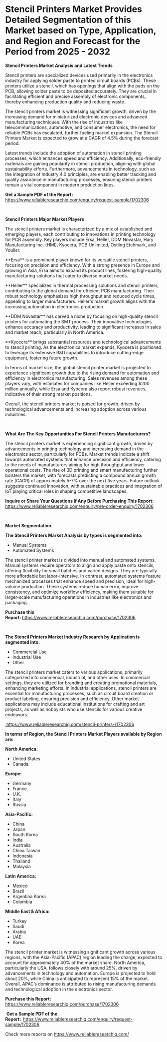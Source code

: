 <p><h1>Stencil Printers Market Provides Detailed Segmentation of this Market based on Type, Application, and Region and Forecast for the Period from 2025 - 2032</h1></p><p><strong>Stencil Printers Market Analysis and Latest Trends</strong></p>
<p><p>Stencil printers are specialized devices used primarily in the electronics industry for applying solder paste to printed circuit boards (PCBs). These printers utilize a stencil, which has openings that align with the pads on the PCB, allowing solder paste to be deposited accurately. They are crucial in facilitating efficient and precise assembly of electronic components, thereby enhancing production quality and reducing waste.</p><p>The stencil printers market is witnessing significant growth, driven by the increasing demand for miniaturized electronic devices and advanced manufacturing techniques. With the rise of industries like telecommunications, automotive, and consumer electronics, the need for reliable PCBs has escalated, further fueling market expansion. The Stencil Printers Market is expected to grow at a CAGR of 4.5% during the forecast period. </p><p>Latest trends include the adoption of automation in stencil printing processes, which enhances speed and efficiency. Additionally, eco-friendly materials are gaining popularity in stencil production, aligning with global sustainability efforts. Furthermore, advancements in technology, such as the integration of Industry 4.0 principles, are enabling better tracking and quality assurance in manufacturing processes, ensuring stencil printers remain a vital component in modern production lines.</p></p>
<p><strong>Get a Sample PDF of the Report:&nbsp;</strong> <a href="https://www.reliableresearchiq.com/enquiry/request-sample/1702306?utm_campaign=2595&utm_medium=2&utm_source=Github&utm_content=ia&utm_term=19022025&utm_id=stencil-printers">https://www.reliableresearchiq.com/enquiry/request-sample/1702306</a></p>
<p>&nbsp;</p>
<p><strong>Stencil Printers Major Market Players</strong></p>
<p><p>The stencil printers market is characterized by a mix of established and emerging players, each contributing to innovations in printing technology for PCB assembly. Key players include Ersa, Heller, DDM Novastar, Hary Manufacturing Inc. (HMI), Kyocera, PCB Unlimited, Ostling Etchmark, and Youlier. </p><p>**Ersa** is a prominent player known for its versatile stencil printers, focusing on precision and efficiency. With a strong presence in Europe and growing in Asia, Ersa aims to expand its product lines, fostering high-quality manufacturing solutions that cater to diverse market needs. </p><p>**Heller** specializes in thermal processing solutions and stencil printers, contributing to the global demand for efficient PCB manufacturing. Their robust technology emphasizes high throughput and reduced cycle times, appealing to larger manufacturers. Heller's market growth aligns with the increasing automation in electronics production.</p><p>**DDM Novastar** has carved a niche by focusing on high-quality stencil printers for automating the SMT process. Their innovative technologies enhance accuracy and productivity, leading to significant increases in sales and market reach, particularly in North America.</p><p>**Kyocera** brings substantial resources and technological advancements to stencil printing. As the electronics market expands, Kyocera is positioned to leverage its extensive R&D capabilities to introduce cutting-edge equipment, fostering future growth.</p><p>In terms of market size, the global stencil printer market is projected to experience significant growth due to the rising demand for automation and efficiency in electronics manufacturing. Sales revenues among these players vary, with estimates for companies like Heller exceeding $200 million annually, while Ersa and Kyocera also report robust revenues, indicative of their strong market positions.</p><p>Overall, the stencil printers market is poised for growth, driven by technological advancements and increasing adoption across various industries.</p></p>
<p>&nbsp;</p>
<p><strong>What Are The Key Opportunities For Stencil Printers Manufacturers?</strong></p>
<p><p>The stencil printers market is experiencing significant growth, driven by advancements in printing technology and increasing demand in the electronics sector, particularly for PCBs. Market trends indicate a shift towards automated systems that enhance precision and efficiency, catering to the needs of manufacturers aiming for high throughput and lower operational costs. The rise of 3D printing and smart manufacturing further bolsters the market, with forecasts predicting a compound annual growth rate (CAGR) of approximately 5-7% over the next five years. Future outlook suggests continued innovation, with sustainable practices and integration of IoT playing critical roles in shaping competitive landscapes.</p></p>
<p><strong>Inquire or Share Your Questions If Any Before Purchasing This Report:</strong> <a href="https://www.reliableresearchiq.com/enquiry/pre-order-enquiry/1702306?utm_campaign=2595&utm_medium=2&utm_source=Github&utm_content=ia&utm_term=19022025&utm_id=stencil-printers">https://www.reliableresearchiq.com/enquiry/pre-order-enquiry/1702306</a></p>
<p>&nbsp;</p>
<p><strong>Market Segmentation</strong></p>
<p><strong>The Stencil Printers Market Analysis by types is segmented into:</strong></p>
<p><ul><li>Manual Systems</li><li>Automated Systems</li></ul></p>
<p><p>The stencil printer market is divided into manual and automated systems. Manual systems require operators to align and apply paste onto stencils, offering flexibility for small batches and varied designs. They are typically more affordable but labor-intensive. In contrast, automated systems feature mechanized processes that enhance speed and precision, ideal for high-volume production. These systems reduce human error, improve consistency, and optimize workflow efficiency, making them suitable for larger-scale manufacturing operations in industries like electronics and packaging.</p></p>
<p><strong>Purchase this Report:&nbsp;</strong><a href="https://www.reliableresearchiq.com/purchase/1702306?utm_campaign=2595&utm_medium=2&utm_source=Github&utm_content=ia&utm_term=19022025&utm_id=stencil-printers">https://www.reliableresearchiq.com/purchase/1702306</a></p>
<p>&nbsp;</p>
<p><strong>The Stencil Printers Market Industry Research by Application is segmented into:</strong></p>
<p><ul><li>Commercial Use</li><li>Industrial Use</li><li>Other</li></ul></p>
<p><p>The stencil printers market caters to various applications, primarily categorized into commercial, industrial, and other uses. In commercial settings, they are utilized for branding and creating promotional materials, enhancing marketing efforts. In industrial applications, stencil printers are essential for manufacturing processes, such as circuit board creation or product labeling, ensuring precision and efficiency. Other market applications may include educational institutions for crafting and art projects, as well as hobbyists who use stencils for various creative endeavors.</p></p>
<p><a href="https://www.reliableresearchiq.com/stencil-printers-r1702306?utm_campaign=2595&utm_medium=2&utm_source=Github&utm_content=ia&utm_term=19022025&utm_id=stencil-printers">&nbsp;https://www.reliableresearchiq.com/stencil-printers-r1702306</a></p>
<p><strong>In terms of Region, the Stencil Printers Market Players available by Region are:</strong></p>
<p>
    <p> <strong> North America: </strong>
        <ul>
            <li>United States</li>
            <li>Canada</li>
        </ul>
        </p> 
    <p> <strong> Europe: </strong>
        <ul>
            <li>Germany</li>
            <li>France</li>
            <li>U.K.</li>
            <li>Italy</li>
            <li>Russia</li>
        </ul>
        </p> 
    <p> <strong> Asia-Pacific: </strong>
        <ul>
            <li>China</li>
            <li>Japan</li>
            <li>South Korea</li>
            <li>India</li>
            <li>Australia</li>
            <li>China Taiwan</li>
            <li>Indonesia</li>
            <li>Thailand</li>
            <li>Malaysia</li>
        </ul>
        </p> 
    <p> <strong> Latin America: </strong>
        <ul>
            <li>Mexico</li>
            <li>Brazil</li>
            <li>Argentina Korea</li>
            <li>Colombia</li>
        </ul>
        </p> 
    <p> <strong> Middle East & Africa: </strong>
        <ul>
            <li>Turkey</li>
            <li>Saudi</li>
            <li>Arabia</li>
            <li>UAE</li>
            <li>Korea</li>
        </ul>
    </p>
    </p>
<p><p>The stencil printer market is witnessing significant growth across various regions, with the Asia-Pacific (APAC) region leading the charge, expected to account for approximately 40% of the market share. North America, particularly the USA, follows closely with around 25%, driven by advancements in technology and automation. Europe is projected to hold about 20%, while China is anticipated to represent 15% of the market. Overall, APAC’s dominance is attributed to rising manufacturing demands and technological adoption in the electronics sector.</p></p>
<p><strong>Purchase this Report: </strong><a href="https://www.reliableresearchiq.com/purchase/1702306?utm_campaign=2595&utm_medium=2&utm_source=Github&utm_content=ia&utm_term=19022025&utm_id=stencil-printers">https://www.reliableresearchiq.com/purchase/1702306</a></p>
<p>&nbsp;<strong>Get a Sample PDF of the Report:&nbsp;&nbsp;</strong><a href="https://www.reliableresearchiq.com/enquiry/request-sample/1702306?utm_campaign=2595&utm_medium=2&utm_source=Github&utm_content=ia&utm_term=19022025&utm_id=stencil-printers">https://www.reliableresearchiq.com/enquiry/request-sample/1702306</a></p>
<p><strong></strong></p>
<p>Check more reports on <a href="https://www.reliableresearchiq.com/?utm_campaign=2595&utm_medium=2&utm_source=Github&utm_content=ia&utm_term=19022025&utm_id=stencil-printers">https://www.reliableresearchiq.com/</a></p>
